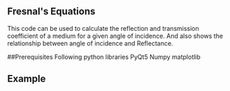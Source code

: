 ## Fresnal's Equations
 This code can be used to calculate the reflection and transmission coefficient of a medium for a given angle of incidence.
 And also shows the relationship between angle of incidence and Reflectance.
 
 ##Prerequisites
 Following python libraries
 PyQt5
 Numpy
 matplotlib

## Example 

 
